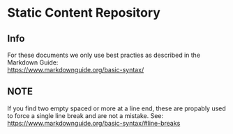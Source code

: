 # Static Content Repository

## Info

For these documents we only use best practies as described in the Markdown Guide:  
https://www.markdownguide.org/basic-syntax/


## NOTE

If you find two empty spaced or more at a line end, these are propably used to force a single line break and are not a mistake. See: https://www.markdownguide.org/basic-syntax/#line-breaks


